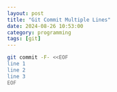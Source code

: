 ```yaml
---
layout: post
title: "Git Commit Multiple Lines"
date: 2024-08-26 10:53:00
category: programming
tags: [git]
---
```


```bash
git commit -F- <<EOF
line 1
line 2
line 3
EOF
```

[jekyll]: http://jekyllrb.com
[jekyll-gh]: https://github.com/jekyll/jekyll
[jekyll-help]: https://github.com/jekyll/jekyll-help

